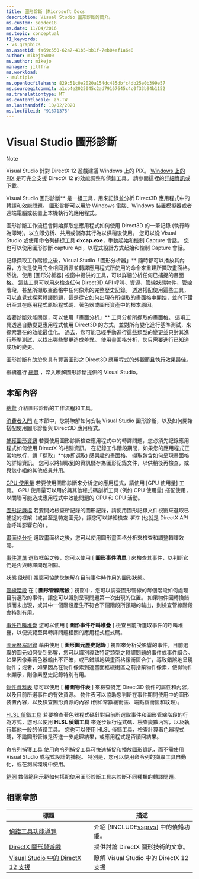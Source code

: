 ```yaml
---
title: 圖形診斷 |Microsoft Docs
description: Visual Studio 圖形診斷的簡介。
ms.custom: seodec18
ms.date: 11/04/2016
ms.topic: conceptual
f1_keywords:
- vs.graphics
ms.assetid: fa69c550-62a7-41b5-bb1f-7eb04af1a6e8
author: mikejo5000
ms.author: mikejo
manager: jillfra
ms.workload:
- multiple
ms.openlocfilehash: 829c51c0e2020a154dc485dbfc4db25e0b399e57
ms.sourcegitcommit: a1cb4e2025045c2ad79167645c4c0f33b94b1152
ms.translationtype: MT
ms.contentlocale: zh-TW
ms.lasthandoff: 10/02/2020
ms.locfileid: "91671375"
---
```

# <a name="visual-studio-graphics-diagnostics"></a>Visual Studio 圖形診斷
>[!NOTE]
> Visual Studio 針對 DirectX 12 遊戲建議 Windows 上的 PIX。 [Windows 上的 PIX](https://aka.ms/PIXonWindows) 是可完全支援 DirectX 12 的效能調整和偵錯工具。 請參閱這裡的[詳細資訊](visual-studio-graphics-diagnostics-directx-12.md)或[下載](https://aka.ms/downloadPIX)。

Visual Studio 圖形診斷** 是一組工具，用來記錄並分析 Direct3D 應用程式中的轉譯和效能問題。 圖形診斷可以用於 Windows 電腦、Windows 裝置模擬器或者遠端電腦或裝置上本機執行的應用程式。

 圖形診斷工作流程會開始擷取您應用程式如何使用 Direct3D 的一筆記錄 (執行時為即時)，以立即分析、共用或儲存其行為以供稍後使用。 您可以從 Visual Studio 或使用命令列捕捉工具 **dxcap.exe**，手動起始和控制 Capture 會話。 您也可以使用圖形診斷 capture Api，以程式設計方式起始和控制 Capture 會話。

 記錄擷取工作階段之後，Visual Studio「圖形分析器」** 隨時都可以播放其內容，方法是使用完全相同資源並轉譯應用程式所使用的命令來重建所擷取畫面格。 然後，使用 [圖形分析器] 視窗中提供的工具，可以詳細分析任何已捕捉的畫面格。 這些工具可以用來檢查任何 Direct3D API 呼叫、資源、管線狀態物件、管線階段，甚至所擷取畫面格中任何像素的完整歷史記錄。 透過搭配使用這些工具，可以直覺式探索轉譯問題，這是從它如何出現在所擷取的畫面格中開始，並向下鑽研至其在應用程式原始程式碼、著色器或圖形資產中的根本原因。

 若要診斷效能問題，可以使用「畫面分析」** 工具分析所擷取的畫面格。 這項工具透過自動變更應用程式使用 Direct3D 的方式，並對所有變化進行基準測試，來探索潛在的效能最佳化。 過去，您可能已經手動進行這些類型的變更並只對其進行基準測試，以找出哪些變更造成差異。 使用畫面格分析，您只需要進行已知道成功的變更。

 圖形診斷有助於您具有豐富圖形之 Direct3D 應用程式的外觀而且執行效果最佳。

 繼續進行 [總覽](overview-of-visual-studio-graphics-diagnostics.md) ，深入瞭解圖形診斷提供的 Visual Studio。

## <a name="in-this-section"></a>本節內容
 [總覽](overview-of-visual-studio-graphics-diagnostics.md) 介紹圖形診斷的工作流程和工具。

 [消費者入門](getting-started-with-visual-studio-graphics-diagnostics.md) 在本節中，您將瞭解如何安裝 Visual Studio 圖形診斷，以及如何開始搭配使用圖形診斷與 Direct3D 應用程式。

 [捕獲圖形資訊](capturing-graphics-information.md) 若要使用圖形診斷檢查應用程式中的轉譯問題，您必須先記錄應用程式如何使用 DirectX 的相關資訊。 在記錄工作階段期間，如果您的應用程式正常地執行，請「擷取」**(亦即選取) 感興趣的畫面格。 擷取包含如何呈現畫面格的詳細資訊。 您可以將擷取到的資訊儲存為圖形記錄文件，以供稍後再檢查，或與您小組的其他成員共用。

 [GPU 使用量](../../profiling/gpu-usage.md) 若要使用圖形診斷來分析您的應用程式，請使用 [GPU 使用量] 工具。 GPU 使用量可以用於與其他程式碼剖析工具 (例如 CPU 使用量) 搭配使用，以關聯可能造成應用程式中效能問題的 CPU 和 GPU 活動。

 [圖形記錄檔](graphics-log-document.md) 若要開始檢查所記錄的圖形記錄，請使用圖形記錄文件視窗來選取已捕捉的框架（或甚至是特定圖元），讓您可以詳細檢查 *事件* (也就是 DirectX API 會呼叫影響它的) 。

 [畫面格分析](graphics-frame-analysis.md) 選取畫面格之後，您可以使用圖形畫面格分析來檢查和調整轉譯效能。

 [事件清單](graphics-event-list.md) 選取框架之後，您可以使用 [ **圖形事件清單** ] 來檢查其事件，以判斷它們是否與轉譯問題相關。

 [狀態](graphics-state.md) [狀態] 視窗可協助您瞭解在目前事件時作用的圖形狀態。

 [管線階段](graphics-pipeline-stages.md) 在 [ **圖形管線階段** ] 視窗中，您可以調查圖形管線的每個階段如何處理目前選取的事件，讓您可以識別呈現問題第一次出現的位置。 如果物件因轉換錯誤而未出現，或其中一個階段產生不符合下個階段所預期的輸出，則檢查管線階段會特別有用。

 [事件呼叫堆疊](graphics-event-call-stack.md) 您可以使用 [ **圖形事件呼叫堆疊** ] 檢查目前所選取事件的呼叫堆疊，以便流覽至與轉譯問題相關的應用程式程式碼。

 [圖元歷程記錄](graphics-pixel-history.md) 藉由使用 [ **圖形圖元歷史記錄** ] 視窗來分析受影響的事件，目前選取的圖元如何受到影響，您可以識別導致特定類型之轉譯問題的事件或事件組合。 如果因像素著色器輸出不正確，或已錯誤地與畫面格緩衝區合併，導致錯誤地呈現物件；或者，如果因為在物件像素到達畫面格緩衝區之前捨棄物件像素，使得物件未顯示，則像素歷史記錄特別有用。

 [物件資料表](graphics-object-table.md) 您可以使用 [ **繪圖物件表** ] 來檢查特定 Direct3D 物件的屬性和內容，以及目前所選事件的有效資源。 物件表可以協助您判斷在事件期間使用中的圖形裝置內容，以及檢查圖形資源的內容 (例如常數緩衝區、端點緩衝區和紋理)。

 [HLSL 偵錯工具](hlsl-shader-debugger.md) 若要檢查著色器程式碼針對目前所選取事件和圖形管線階段的行為方式，您可以使用 **HLSL 偵錯工具** 來逐步執行程式碼、檢查變數內容，以及執行其他一般的偵錯工具。 您也可以使用 HLSL 偵錯工具，檢查計算著色器程式碼，不論圖形管線是否進一步處理結果，或應用程式是否讀回結果。

 [命令列捕獲工具](command-line-capture-tool.md) 使用命令列捕捉工具可快速捕捉和播放圖形資訊，而不需使用 Visual Studio 或程式設計的捕捉。 特別是，您可以使用命令列的擷取工具自動化，或在測試環境中使用。

 [範例](graphics-diagnostics-examples.md) 數個範例示範如何搭配使用圖形診斷工具來診斷不同種類的轉譯問題。

## <a name="related-sections"></a>相關章節

| 標題 | 描述 |
| - | - |
| [偵錯工具功能導覽](../debugger-feature-tour.md) | 介紹 [!INCLUDE[vsprvs](../../code-quality/includes/vsprvs_md.md)] 中的偵錯功能。 |
| [DirectX 圖形與遊戲](/windows/win32/directx) | 提供討論 DirectX 圖形技術的文章。 |
| [Visual Studio 中的 DirectX 12 支援](visual-studio-graphics-diagnostics-directx-12.md) | 瞭解 Visual Studio 中的 DirectX 12 支援 |
